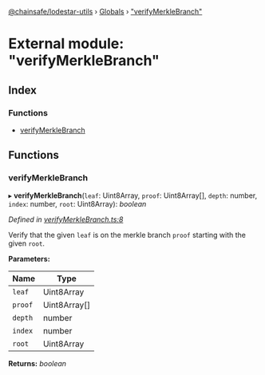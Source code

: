 [@chainsafe/lodestar-utils](../README.md) › [Globals](../globals.md) › ["verifyMerkleBranch"](_verifymerklebranch_.md)

# External module: "verifyMerkleBranch"

## Index

### Functions

* [verifyMerkleBranch](_verifymerklebranch_.md#verifymerklebranch)

## Functions

###  verifyMerkleBranch

▸ **verifyMerkleBranch**(`leaf`: Uint8Array, `proof`: Uint8Array[], `depth`: number, `index`: number, `root`: Uint8Array): *boolean*

*Defined in [verifyMerkleBranch.ts:8](https://github.com/ChainSafe/lodestar/blob/77c37bfb8/packages/lodestar-utils/src/verifyMerkleBranch.ts#L8)*

Verify that the given ``leaf`` is on the merkle branch ``proof``
starting with the given ``root``.

**Parameters:**

Name | Type |
------ | ------ |
`leaf` | Uint8Array |
`proof` | Uint8Array[] |
`depth` | number |
`index` | number |
`root` | Uint8Array |

**Returns:** *boolean*
